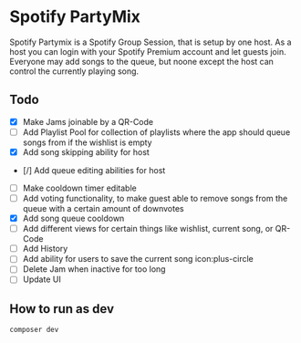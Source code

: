 # Spotify PartyMix

Spotify Partymix is a Spotify Group Session, that is setup by one host. As a host you can login with your Spotify Premium account and let guests join. Everyone may add songs to the queue, but noone except the host can control the currently playing song.

## Todo

-   [x] Make Jams joinable by a QR-Code
-   [ ] Add Playlist Pool for collection of playlists where the app should queue songs from if the wishlist is empty
-   [x] Add song skipping ability for host
-   [/] Add queue editing abilities for host
-   [ ] Make cooldown timer editable
-   [ ] Add voting functionality, to make guest able to remove songs from the queue with a certain amount of downvotes
-   [x] Add song queue cooldown
-   [ ] Add different views for certain things like wishlist, current song, or QR-Code
-   [ ] Add History
-   [ ] Add ability for users to save the current song icon:plus-circle
-   [ ] Delete Jam when inactive for too long
-   [ ] Update UI

## How to run as dev

`composer dev`
